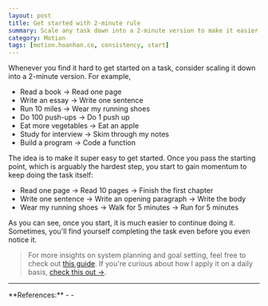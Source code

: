 ```yaml
---
layout: post
title: Get started with 2-minute rule
summary: Scale any task down into a 2-minute version to make it easier to get started.
category: Motion
tags: [motion.hoanhan.co, consistency, start]
---
```


Whenever you find it hard to get started on a task, consider scaling it down into a 2-minute version. For example,
- Read a book → Read one page
- Write an essay → Write one sentence
- Run 10 miles → Wear my running shoes
- Do 100 push-ups → Do 1 push up
- Eat more vegetables → Eat an apple
- Study for interview → Skim through my notes
- Build a program → Code a function

The idea is to make it super easy to get started. Once you pass the starting point, which is arguably the hardest step,
you start to gain momentum to keep doing the task itself:
- Read one page → Read 10 pages → Finish the first chapter
- Write one sentence → Write an opening paragraph → Write the body
- Wear my running shoes → Walk for 5 minutes → Run for 5 minutes

As you can see, once you start, it is much easier to continue doing it. Sometimes, you'll find yourself completing the
task even before you even notice it.

> For more insights on system planning and goal setting, feel free to check out [this guide](/motion). If you're curious
> about how I apply it on a daily basis, [check this out →](https://motion.hoanhan.co/goals/hoanhan/).

<hr>
**References:**
- <https://jamesclear.com/how-to-stop-procrastinating>
- <https://www.lifehack.org/articles/productivity/how-stop-procrastinating-and-stick-good-habits-using-the-2-minute-rule.html>
